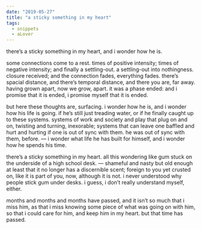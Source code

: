 ```yaml
---
date: "2019-05-27"
title: "a sticky something in my heart"
tags:
  - snippets
  - aLover
---
```

there’s a sticky something in my heart, and i wonder how he is.

some connections come to a rest. times of positive intensity; times of negative intensity; and finally a settling-out. a settling-out into nothingness. closure received; and the connection fades, everything fades. there’s spacial distance, and there’s temporal distance, and there you are, far away. having grown apart, now we grow, apart. it was a phase ended: and i promise that it is ended, i promise myself that it is ended.

but here these thoughts are, surfacing. i wonder how he is, and i wonder how his life is going. if he’s still just treading water, or if he finally caught up to these systems. systems of work and society and play that plug on and on, twisting and turning, inexorable; systems that can leave one baffled and hurt and hurting if one is out of sync with them. he was out of sync with them, before. — i wonder what life he has built for himself, and i wonder how he spends his time.

there’s a sticky something in my heart. all this wondering like gum stuck on the underside of a high school desk. — shameful and nasty but old enough at least that it no longer has a discernible scent; foreign to you yet crusted on, like it is part of you, now, although it is not. i never understood why people stick gum under desks. i guess, i don’t really understand myself, either.

months and months and months have passed, and it isn’t so much that i miss him, as that i miss knowing some piece of what was going on with him, so that i could care for him, and keep him in my heart. but that time has passed.
